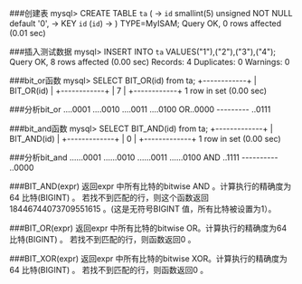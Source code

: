 ###创建表
	mysql> CREATE TABLE `ta` (
	-> `id` smallint(5) unsigned NOT NULL default '0',
	-> KEY `id` (`id`)
	-> ) TYPE=MyISAM;
	Query OK, 0 rows affected (0.01 sec)

###插入测试数据
	mysql> INSERT INTO `ta` VALUES("1"),("2"),("3"),("4");
	Query OK, 8 rows affected (0.00 sec)
	Records: 4 Duplicates: 0 Warnings: 0

###bit_or函数
	mysql> SELECT BIT_OR(id) from ta;
	+------------+
	| BIT_OR(id) |
	+------------+
	| 7 |
	+------------+
	1 row in set (0.00 sec)

###分析bit_or
	....0001
	....0010
	....0011
	....0100
	OR..0000
	---------
	..0111

###bit_and函数
	mysql> SELECT BIT_AND(id) from ta;
	+-------------+
	| BIT_AND(id) |
	+-------------+
	| 0 |
	+-------------+
	1 row in set (0.00 sec)

###分析bit_and
	......0001
	......0010
	......0011
	......0100
	AND ..1111
	----------
	..0000

###BIT_AND(expr)
返回expr 中所有比特的bitwise AND 。计算执行的精确度为64 比特(BIGINT) 。
若找不到匹配的行，则这个函数返回18446744073709551615 。(这是无符号BIGINT 值，所有比特被设置为1）。

###BIT_OR(expr)
返回expr 中所有比特的bitwise OR。计算执行的精确度为64 比特(BIGINT) 。
若找不到匹配的行，则函数返回0 。

###BIT_XOR(expr)
返回expr 中所有比特的bitwise XOR。计算执行的精确度为64 比特(BIGINT) 。
若找不到匹配的行，则函数返回0 。
